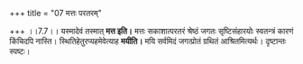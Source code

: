 +++
title = "07 मत्तः परतरम्"

+++
।।7.7।। यस्मादेवं तस्मात् **मत्त इति।** मत्तः सकाशात्परतरं श्रेष्ठं जगतः
सृष्टिसंहारयोः स्वतन्त्रं कारणं किंचिदपि नास्ति।
स्थितिहेतुरप्यहमेवेत्याह **मयीति।** मयि सर्वमिदं जगत्प्रोतं ग्रथितं
आश्रितमित्यर्थः। दृष्टान्तः स्पष्टः।
